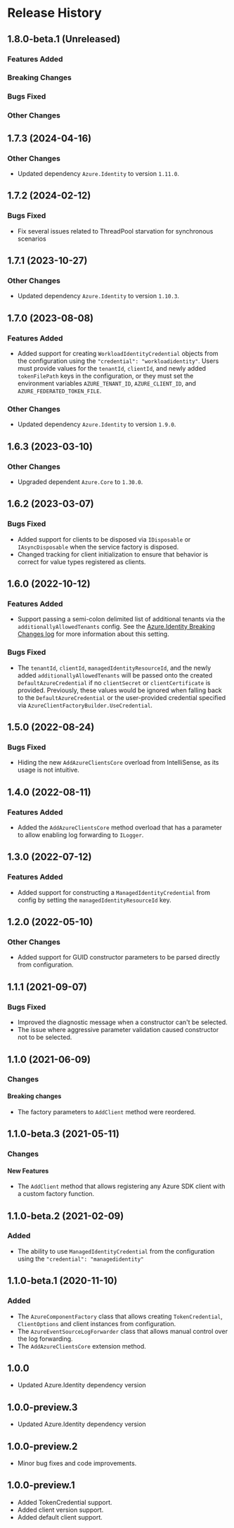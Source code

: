 # Release History

## 1.8.0-beta.1 (Unreleased)

### Features Added

### Breaking Changes

### Bugs Fixed

### Other Changes

## 1.7.3 (2024-04-16)

### Other Changes

- Updated dependency `Azure.Identity` to version `1.11.0`.

## 1.7.2 (2024-02-12)

### Bugs Fixed

- Fix several issues related to ThreadPool starvation for synchronous scenarios

## 1.7.1 (2023-10-27)

### Other Changes

- Updated dependency `Azure.Identity` to version `1.10.3`.

## 1.7.0 (2023-08-08)

### Features Added

- Added support for creating `WorkloadIdentityCredential` objects from the configuration using the `"credential": "workloadidentity"`. Users must provide values for the `tenantId`, `clientId`, and newly added `tokenFilePath` keys in the configuration, or they must set the environment variables `AZURE_TENANT_ID`, `AZURE_CLIENT_ID`, and `AZURE_FEDERATED_TOKEN_FILE`.

### Other Changes

- Updated dependency `Azure.Identity` to version `1.9.0`.

## 1.6.3 (2023-03-10)

### Other Changes

- Upgraded dependent `Azure.Core` to `1.30.0`.

## 1.6.2 (2023-03-07)

### Bugs Fixed

- Added support for clients to be disposed via `IDisposable` or `IAsyncDisposable` when the service factory is disposed.
- Changed tracking for client initialization to ensure that behavior is correct for value types registered as clients.

## 1.6.0 (2022-10-12)

### Features Added

- Support passing a semi-colon delimited list of additional tenants via the `additionallyAllowedTenants` config. See the [Azure.Identity Breaking Changes log](https://github.com/Azure/azure-sdk-for-net/blob/main/sdk/identity/Azure.Identity/BREAKING_CHANGES.md#170) for more information about this setting.

### Bugs Fixed

- The `tenantId`, `clientId`, `managedIdentityResourceId`, and the newly added `additionallyAllowedTenants` will be passed onto the created `DefaultAzureCredential` if no `clientSecret` or `clientCertificate` is provided. Previously, these values would be ignored when falling back to the `DefaultAzureCredential` or the user-provided credential specified via  `AzureClientFactoryBuilder.UseCredential`.

## 1.5.0 (2022-08-24)

### Bugs Fixed

- Hiding the new `AddAzureClientsCore` overload from IntelliSense, as its usage is not intuitive.

## 1.4.0 (2022-08-11)

### Features Added

- Added the `AddAzureClientsCore` method overload that has a parameter to allow enabling log
  forwarding to `ILogger`.

## 1.3.0 (2022-07-12)

### Features Added

- Added support for constructing a `ManagedIdentityCredential` from config by setting the `managedIdentityResourceId` key.

## 1.2.0 (2022-05-10)

### Other Changes

- Added support for GUID constructor parameters to be parsed directly from configuration.

## 1.1.1 (2021-09-07)

### Bugs Fixed

- Improved the diagnostic message when a constructor can't be selected.
- The issue where aggressive parameter validation caused constructor not to be selected.

## 1.1.0 (2021-06-09)

### Changes

#### Breaking changes

- The factory parameters to `AddClient` method were reordered.

## 1.1.0-beta.3 (2021-05-11)

### Changes

#### New Features

- The `AddClient` method that allows registering any Azure SDK client with a custom factory function.

## 1.1.0-beta.2 (2021-02-09)

### Added

- The ability to use `ManagedIdentityCredential` from the configuration using the `"credential": "managedidentity"`

## 1.1.0-beta.1 (2020-11-10)

### Added

- The `AzureComponentFactory` class that allows creating `TokenCredential`, `ClientOptions` and client instances from configuration.
- The `AzureEventSourceLogForwarder` class that allows manual control over the log forwarding.
- The `AddAzureClientsCore` extension method.

## 1.0.0

- Updated Azure.Identity dependency version

## 1.0.0-preview.3

- Updated Azure.Identity dependency version

## 1.0.0-preview.2

- Minor bug fixes and code improvements.

## 1.0.0-preview.1

- Added TokenCredential support.
- Added client version support.
- Added default client support.
